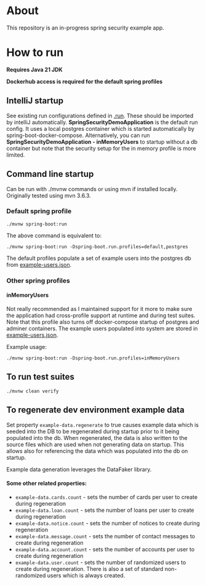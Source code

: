 # About

This repository is an in-progress spring security example app.

# How to run

**Requires Java 21 JDK**

**Dockerhub access is required for the default spring profiles**

## IntelliJ startup

See existing run configurations defined in [.run](.run). These should be imported by intelliJ automatically. **SpringSecurityDemoApplication** is the default run config. It uses a local postgres container which is started automatically by spring-boot-docker-compose. Alternatively, you can run **SpringSecurityDemoApplication - inMemoryUsers** to startup without a db container but note that the security setup for the in memory profile is more limited.

## Command line startup

Can be run with ./mvnw commands or using mvn if installed locally. Originally tested using mvn 3.6.3. 

### Default spring profile

`./mvnw spring-boot:run`

The above command is equivalent to:

`./mvnw spring-boot:run -Dspring-boot.run.profiles=default,postgres`

The default profiles populate a set of example users into the postgres db from [example-users.json](src/main/resources/seed/example-users.json). 

### Other spring profiles

#### inMemoryUsers

Not really recommended as I maintained support for it more to make sure the application had cross-profile support at runtime and during test suites. Note that this profile also turns off docker-compose startup of postgres and adminer containers. The example users populated into system are stored in [example-users.json](src/main/resources/seed/example-users.json).

Example usage:

`./mvnw spring-boot:run -Dspring-boot.run.profiles=inMemoryUsers`

## To run test suites

`./mvnw clean verify`

## To regenerate dev environment example data

Set property `example-data.regenerate` to true causes example data which is seeded into the DB to be regenerated during startup prior to it being populated into the db.
When regenerated, the data is also written to the source files which are used when not generating data on startup. This allows also for referencing the data which was populated into the db on startup.

Example data generation leverages the DataFaker library.

#### Some other related properties:

- `example-data.cards.count` - sets the number of cards per user to create during regeneration
- `example-data.loan.count` - sets the number of loans per user to create during regeneration
- `example-data.notice.count` - sets the number of notices to create during regeneration
- `example-data.message.count` - sets the number of contact messages to create during regeneration
- `example-data.account.count` - sets the number of accounts per user to create during regeneration
- `example-data.user.count` - sets the number of randomized users to create during regeneration. There is also a set of standard non-randomized users which is always created.